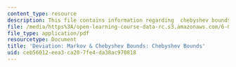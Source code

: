 ```yaml
---
content_type: resource
description: This file contains information regarding  chebyshev bounds.
file: /media/https%3A/open-learning-course-data-rc.s3.amazonaws.com/6-042j-mathematics-for-computer-science-spring-2015/ceb56012eea3ca207fe4da38ac970818_MIT6_042JS15_ChebyhevBouds.pdf
file_type: application/pdf
resourcetype: Document
title: 'Deviation: Markov & Chebyshev Bounds: Chebyshev Bounds'
uid: ceb56012-eea3-ca20-7fe4-da38ac970818
---
```

